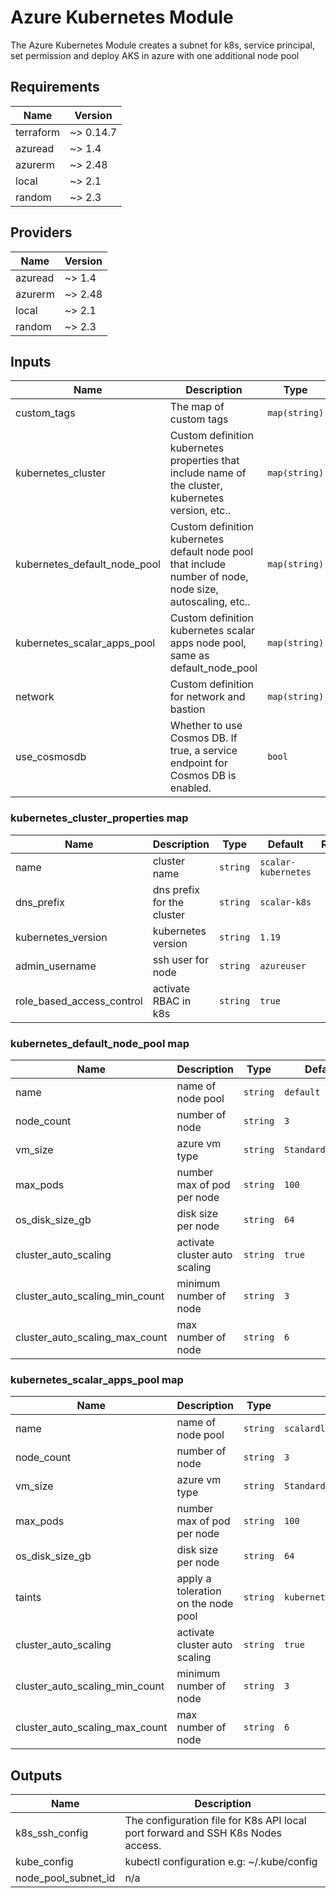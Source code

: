 # Azure Kubernetes Module

The Azure Kubernetes Module creates a subnet for k8s, service principal, set permission and deploy AKS in azure with one additional node pool

<!-- BEGINNING OF PRE-COMMIT-TERRAFORM DOCS HOOK -->
## Requirements

| Name | Version |
|------|---------|
| terraform | ~> 0.14.7 |
| azuread | ~> 1.4 |
| azurerm | ~> 2.48 |
| local | ~> 2.1 |
| random | ~> 2.3 |

## Providers

| Name | Version |
|------|---------|
| azuread | ~> 1.4 |
| azurerm | ~> 2.48 |
| local | ~> 2.1 |
| random | ~> 2.3 |

## Inputs

| Name | Description | Type | Default | Required |
|------|-------------|------|---------|:--------:|
| custom_tags | The map of custom tags | `map(string)` | `{}` | no |
| kubernetes_cluster | Custom definition kubernetes properties that include name of the cluster, kubernetes version, etc.. | `map(string)` | `{}` | no |
| kubernetes_default_node_pool | Custom definition kubernetes default node pool that include number of node, node size, autoscaling, etc.. | `map(string)` | `{}` | no |
| kubernetes_scalar_apps_pool | Custom definition kubernetes scalar apps node pool, same as default_node_pool | `map(string)` | `{}` | no |
| network | Custom definition for network and bastion | `map(string)` | `{}` | no |
| use_cosmosdb | Whether to use Cosmos DB. If true, a service endpoint for Cosmos DB is enabled. | `bool` | `false` | no |

### kubernetes_cluster_properties map

| Name | Description | Type | Default | Required |
|------|-------------|------|---------|:--------:|
| name | cluster name | `string` | `scalar-kubernetes` | no |
| dns_prefix | dns prefix for the cluster | `string` | `scalar-k8s` | no |
| kubernetes_version | kubernetes version | `string` | `1.19` | no|
| admin_username | ssh user for node | `string` | `azureuser` | no |
| role_based_access_control | activate RBAC in k8s | `string` | `true` | no |

### kubernetes_default_node_pool map

| Name | Description | Type | Default | Required |
|------|-------------|------|---------|:--------:|
| name | name of node pool | `string` | `default` | no |
| node_count | number of node | `string` | `3` | no |
| vm_size | azure vm type | `string` | `Standard_DS2_v2` | no |
| max_pods | number max of pod per node | `string` | `100` | no |
| os_disk_size_gb | disk size per node | `string` | `64` | no |
| cluster_auto_scaling | activate cluster auto scaling | `string` | `true` | no |
| cluster_auto_scaling_min_count | minimum number of node| `string` | `3` | no |
| cluster_auto_scaling_max_count | max number of node | `string` | `6` | no |

### kubernetes_scalar_apps_pool map

| Name | Description | Type | Default | Required |
|------|-------------|------|---------|:--------:|
| name | name of node pool | `string` | `scalardl` | no |
| node_count | number of node | `string` | `3` | no |
| vm_size | azure vm type | `string`| `Standard_DS2_v2` | no |
| max_pods | number max of pod per node | `string` | `100` | no |
| os_disk_size_gb | disk size per node | `string` | `64` | no |
| taints | apply a toleration on the node pool | `string` | `kubernetes.io/app=scalardl:NoSchedule` | no |
| cluster_auto_scaling | activate cluster auto scaling | `string` | `true` | no |
| cluster_auto_scaling_min_count | minimum number of node| `string` | `3` | no |
| cluster_auto_scaling_max_count | max number of node | `string` | `6` | no |

## Outputs

| Name | Description |
|------|-------------|
| k8s_ssh_config | The configuration file for K8s API local port forward and SSH K8s Nodes access. |
| kube_config | kubectl configuration e.g: ~/.kube/config |
| node_pool_subnet_id | n/a |

<!-- END OF PRE-COMMIT-TERRAFORM DOCS HOOK -->
